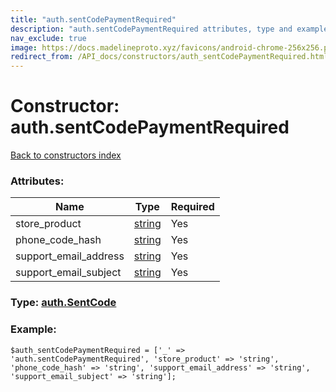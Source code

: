 ```yaml
---
title: "auth.sentCodePaymentRequired"
description: "auth.sentCodePaymentRequired attributes, type and example"
nav_exclude: true
image: https://docs.madelineproto.xyz/favicons/android-chrome-256x256.png
redirect_from: /API_docs/constructors/auth_sentCodePaymentRequired.html
---
```

# Constructor: auth.sentCodePaymentRequired  
[Back to constructors index](/API_docs/constructors/index.html)



### Attributes:

| Name     |    Type       | Required |
|----------|---------------|----------|
|store\_product|[string](/API_docs/types/string.html) | Yes|
|phone\_code\_hash|[string](/API_docs/types/string.html) | Yes|
|support\_email\_address|[string](/API_docs/types/string.html) | Yes|
|support\_email\_subject|[string](/API_docs/types/string.html) | Yes|



### Type: [auth.SentCode](/API_docs/types/auth.SentCode.html)


### Example:

```
$auth_sentCodePaymentRequired = ['_' => 'auth.sentCodePaymentRequired', 'store_product' => 'string', 'phone_code_hash' => 'string', 'support_email_address' => 'string', 'support_email_subject' => 'string'];
```  
